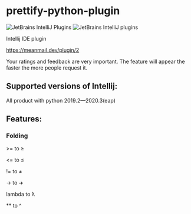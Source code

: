# prettify-python-plugin
![JetBrains IntelliJ Plugins](https://img.shields.io/jetbrains/plugin/r/stars/12017?label=JetBrans%20Marketplace)
![JetBrains IntelliJ plugins](https://img.shields.io/jetbrains/plugin/d/12017)

Intellij IDE plugin

https://meanmail.dev/plugin/2

Your ratings and feedback are very important. The feature will appear the faster the more people request it.

## Supported versions of Intellij:

All product with python 2019.2—2020.3(eap)

## Features:

### Folding

\>= to ≥

<= to ≤

!= to ≠

-> to ➔

lambda to λ

** to ^
